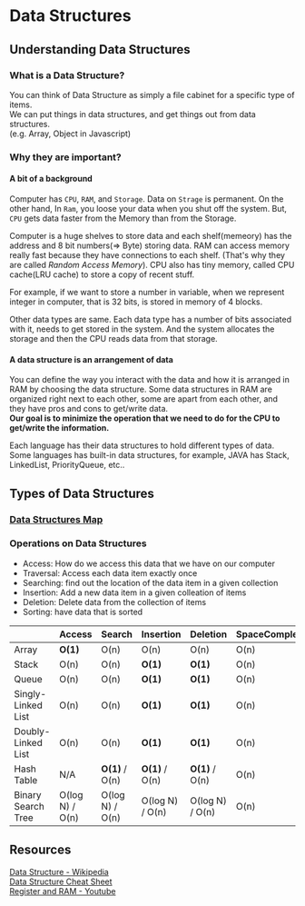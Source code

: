 # Data Structures

## Understanding Data Structures

### What is a Data Structure?

You can think of Data Structure as simply a file cabinet for a specific type of items.\
We can put things in data structures, and get things out from data structures.\
(e.g. Array, Object in Javascript)

### Why they are important?

#### A bit of a background

Computer has `CPU`, `RAM`, and `Storage`. Data on `Strage` is permanent. On the other hand, In `Ram`, you loose your data when you shut off the system. But, `CPU` gets data faster from the Memory than from the Storage.

Computer is a huge shelves to store data and each shelf(memeory) has the address and 8 bit numbers(=> Byte) storing data. RAM can access memory really fast because they have connections to each shelf. (That's why they are called _Random Access Memory_). CPU also has tiny memory, called CPU cache(LRU cache) to store a copy of recent stuff.

For example, if we want to store a number in variable,
when we represent integer in computer, that is 32 bits, is stored in memory of 4 blocks.

Other data types are same. Each data type has a number of bits associated with it, needs to get stored in the system.
And the system allocates the storage and then the CPU reads data from that storage.

#### A data structure is an arrangement of data

You can define the way you interact with the data and how it is arranged in RAM by choosing the data structure. Some data structures in RAM are organized right next to each other, some are apart from each other, and they have pros and cons to get/write data.\
**Our goal is to minimize the operation that we need to do for the CPU to get/write the information.**

Each language has their data structures to hold different types of data. Some languages has built-in data structures, for example, JAVA has Stack, LinkedList, PriorityQueue, etc..

## Types of Data Structures

### [Data Structures Map](https://coggle.it/diagram/W5E5tqYlrXvFJPsq/t/master-the-interview-click-here-for-course-link/c25f98c73a03f5b1107cd0e2f4bce29c9d78e31655e55cb0b785d56f0036c9d1)

### Operations on Data Structures

- Access: How do we access this data that we have on our computer
- Traversal: Access each data item exactly once
- Searching: find out the location of the data item in a given collection
- Insertion: Add a new data item in a given colleation of items
- Deletion: Delete data from the collection of items
- Sorting: have data that is sorted

|                    | Access          | Search          | Insertion       | Deletion        | SpaceComplexity |
| ------------------ | --------------- | --------------- | --------------- | --------------- | --------------- |
| Array              | **O(1)**        | O(n)            | O(n)            | O(n)            | O(n)            |
| Stack              | O(n)            | O(n)            | **O(1)**        | **O(1)**        | O(n)            |
| Queue              | O(n)            | O(n)            | **O(1)**        | **O(1)**        | O(n)            |
| Singly-Linked List | O(n)            | O(n)            | **O(1)**        | **O(1)**        | O(n)            |
| Doubly-Linked List | O(n)            | O(n)            | **O(1)**        | **O(1)**        | O(n)            |
| Hash Table         | N/A             | **O(1)** / O(n) | **O(1)** / O(n) | **O(1)** / O(n) | O(n)            |
| Binary Search Tree | O(log N) / O(n) | O(log N) / O(n) | O(log N) / O(n) | O(log N) / O(n) | O(n)            |

## Resources

[Data Structure - Wikipedia](https://en.wikipedia.org/wiki/List_of_data_structures)\
[Data Structure Cheat Sheet](https://zerotomastery.io/cheatsheets/data-structures-and-algorithms-cheat-sheet/#what-are-data-structures)\
[Register and RAM - Youtube](https://www.youtube.com/watch?v=fpnE6UAfbtU)
